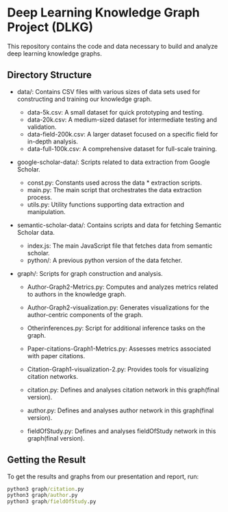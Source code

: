 # Deep Learning Knowledge Graph Project (DLKG)
This repository contains the code and data necessary to build and analyze deep learning knowledge graphs.

## Directory Structure
* data/: Contains CSV files with various sizes of data sets used for constructing and training our knowledge graph.
  * data-5k.csv: A small dataset for quick prototyping and testing.
  * data-20k.csv: A medium-sized dataset for intermediate testing and validation.
  * data-field-200k.csv: A larger dataset focused on a specific field for in-depth analysis.
  * data-full-100k.csv: A comprehensive dataset for full-scale training.

* google-scholar-data/: Scripts related to data extraction from Google Scholar.
  * const.py: Constants used across the data * extraction scripts.
  * main.py: The main script that orchestrates the data extraction process.
  * utils.py: Utility functions supporting data extraction and manipulation.

* semantic-scholar-data/: Contains scripts and data for fetching Semantic Scholar data.
  * index.js: The main JavaScript file that fetches data from semantic scholar.
  * python/: A previous python version of the data fetcher.


* graph/: Scripts for graph construction and analysis.
  * Author-Graph2-Metrics.py: Computes and analyzes metrics related to authors in the knowledge graph.
  * Author-Graph2-visualization.py: Generates visualizations for the author-centric components of the graph.
  * Otherinferences.py: Script for additional inference tasks on the graph.
  * Paper-citations-Graph1-Metrics.py: Assesses metrics associated with paper citations.
  * Citation-Graph1-visualization-2.py: Provides tools for visualizing citation networks.

  * citation.py: Defines and analyses citation network in this graph(final version).
  * author.py: Defines and analyses author network in this graph(final version).
  * fieldOfStudy.py: Defines and analyses fieldOfStudy network in this graph(final version).


## Getting the Result
To get the results and graphs from our presentation and report, run:

```cmd
python3 graph/citation.py
python3 graph/author.py
python3 graph/fieldOfStudy.py
```

